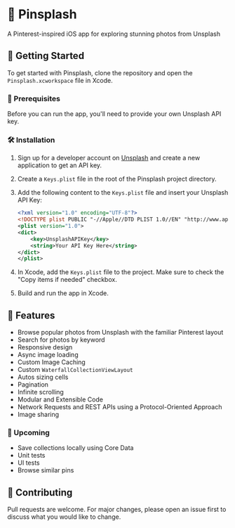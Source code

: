 # 📌 Pinsplash
A Pinterest-inspired iOS app for exploring stunning photos from Unsplash

## 🚀 Getting Started

To get started with Pinsplash, clone the repository and open the `Pinsplash.xcworkspace` file in Xcode. 

### 📝 Prerequisites

Before you can run the app, you'll need to provide your own Unsplash API key.

### 🛠️ Installation

1. Sign up for a developer account on [Unsplash](https://unsplash.com/developers) and create a new application to get an API key.

2. Create a `Keys.plist` file in the root of the Pinsplash project directory.

3. Add the following content to the `Keys.plist` file and insert your Unsplash API Key:

    ```xml
    <?xml version="1.0" encoding="UTF-8"?>
    <!DOCTYPE plist PUBLIC "-//Apple//DTD PLIST 1.0//EN" "http://www.apple.com/DTDs/PropertyList-1.0.dtd">
    <plist version="1.0">
    <dict>
        <key>UnsplashAPIKey</key>
        <string>Your API Key Here</string>
    </dict>
    </plist>
    ```
    
4. In Xcode, add the `Keys.plist` file to the project. Make sure to check the "Copy items if needed" checkbox.

5. Build and run the app in Xcode.

## 🌟 Features

- Browse popular photos from Unsplash with the familiar Pinterest layout
- Search for photos by keyword
- Responsive design
- Async image loading
- Custom Image Caching
- Custom `WaterfallCollectionViewLayout` 
- Autos sizing cells
- Pagination
- Infinite scrolling
- Modular and Extensible Code
- Network Requests and REST APIs using a Protocol-Oriented Approach
- Image sharing

### 👀 Upcoming
- Save collections locally using Core Data
- Unit tests
- UI tests
- Browse similar pins

## 👥 Contributing

Pull requests are welcome. For major changes, please open an issue first to discuss what you would like to change.


